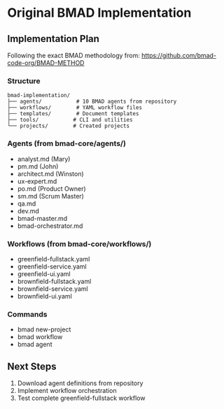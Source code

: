 # Original BMAD Implementation

## Implementation Plan
Following the exact BMAD methodology from: https://github.com/bmad-code-org/BMAD-METHOD

### Structure
```
bmad-implementation/
├── agents/           # 10 BMAD agents from repository
├── workflows/        # YAML workflow files  
├── templates/        # Document templates
├── tools/           # CLI and utilities
└── projects/        # Created projects
```

### Agents (from bmad-core/agents/)
- analyst.md (Mary)
- pm.md (John) 
- architect.md (Winston)
- ux-expert.md
- po.md (Product Owner)
- sm.md (Scrum Master)
- qa.md
- dev.md
- bmad-master.md
- bmad-orchestrator.md

### Workflows (from bmad-core/workflows/)
- greenfield-fullstack.yaml
- greenfield-service.yaml  
- greenfield-ui.yaml
- brownfield-fullstack.yaml
- brownfield-service.yaml
- brownfield-ui.yaml

### Commands
- bmad new-project <name> <type>
- bmad workflow <workflow-name>
- bmad agent <agent-name>

## Next Steps
1. Download agent definitions from repository
2. Implement workflow orchestration
3. Test complete greenfield-fullstack workflow